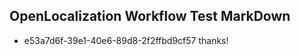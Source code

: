 ## OpenLocalization Workflow Test MarkDown
* e53a7d6f-39e1-40e6-89d8-2f2ffbd9cf57 thanks!

<!--HONumber=Jul16_HO5-->


